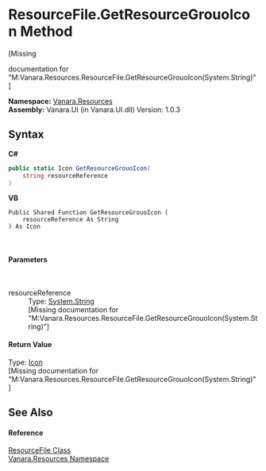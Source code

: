 # ResourceFile.GetResourceGrouoIcon Method 
 

\[Missing <summary> documentation for "M:Vanara.Resources.ResourceFile.GetResourceGrouoIcon(System.String)"\]

**Namespace:**&nbsp;<a href="f4a44256-dd05-8db0-0376-3f0440563f71">Vanara.Resources</a><br />**Assembly:**&nbsp;Vanara.UI (in Vanara.UI.dll) Version: 1.0.3

## Syntax

**C#**<br />
``` C#
public static Icon GetResourceGrouoIcon(
	string resourceReference
)
```

**VB**<br />
``` VB
Public Shared Function GetResourceGrouoIcon ( 
	resourceReference As String
) As Icon
```

<br />

#### Parameters
&nbsp;<dl><dt>resourceReference</dt><dd>Type: <a href="http://msdn2.microsoft.com/en-us/library/s1wwdcbf" target="_blank">System.String</a><br />\[Missing <param name="resourceReference"/> documentation for "M:Vanara.Resources.ResourceFile.GetResourceGrouoIcon(System.String)"\]</dd></dl>

#### Return Value
Type: <a href="http://msdn2.microsoft.com/en-us/library/wkat843k" target="_blank">Icon</a><br />\[Missing <returns> documentation for "M:Vanara.Resources.ResourceFile.GetResourceGrouoIcon(System.String)"\]

## See Also


#### Reference
<a href="23b993d5-f65a-e090-5323-8b0853218fd5">ResourceFile Class</a><br /><a href="f4a44256-dd05-8db0-0376-3f0440563f71">Vanara.Resources Namespace</a><br />